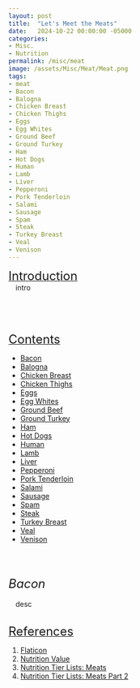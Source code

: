 ```yaml
---
layout: post
title:  "Let's Meet the Meats"
date:   2024-10-22 00:00:00 -05000
categories: 
- Misc.
- Nutrition
permalink: /misc/meat
image: /assets/Misc/Meat/Meat.png
tags: 
- meat
- Bacon
- Balogna
- Chicken Breast
- Chicken Thighs
- Eggs
- Egg Whites
- Ground Beef
- Ground Turkey
- Ham
- Hot Dogs
- Human
- Lamb
- Liver
- Pepperoni
- Pork Tenderloin
- Salami
- Sausage
- Spam
- Steak
- Turkey Breast
- Veal
- Venison
---
```

<u><font size="+2">Introduction</font></u><br>
&emsp;intro
<center><img src="/assets/Misc/Meat/chicken (1).png" alt="" class="smaller-image">&emsp;&emsp;<img src="/assets/Misc/Meat/roast.png" alt="" class="smaller-image">&emsp;&emsp;<img src="/assets/Misc/Meat/chicken (2).png" alt="" class="smaller-image"></center><br>

<br><u><font size="+2">Contents</font></u><br>
* <a rel="" target="" href="#bacon">Bacon</a><br>
* <a rel="" target="" href="#balogna">Balogna</a><br>
* <a rel="" target="" href="#chicken-breast">Chicken Breast</a><br>
* <a rel="" target="" href="#chicken-thighs">Chicken Thighs</a><br>
* <a rel="" target="" href="#eggs">Eggs</a><br>
* <a rel="" target="" href="#egg-whites">Egg Whites</a><br>
* <a rel="" target="" href="#ground-beef">Ground Beef</a><br>
* <a rel="" target="" href="#ground-turkey">Ground Turkey</a><br>
* <a rel="" target="" href="#ham">Ham</a><br>
* <a rel="" target="" href="#hot-dogs">Hot Dogs</a><br>
* <a rel="" target="" href="#human">Human</a><br>
* <a rel="" target="" href="#lamb">Lamb</a><br>
* <a rel="" target="" href="#liver">Liver</a><br>
* <a rel="" target="" href="#pepperoni">Pepperoni</a><br>
* <a rel="" target="" href="#pork-tenderloin">Pork Tenderloin</a><br>
* <a rel="" target="" href="#salami">Salami</a><br>
* <a rel="" target="" href="#sausage">Sausage</a><br>
* <a rel="" target="" href="#spam">Spam</a><br>
* <a rel="" target="" href="#steak">Steak</a><br>
* <a rel="" target="" href="#turkey-breast">Turkey Breast</a><br>
* <a rel="" target="" href="#veal">Veal</a><br>
* <a rel="" target="" href="#venison">Venison</a><br>
<center><img src="/assets/Misc/Meat/chicken.png" alt="" class="smaller-image">&emsp;&emsp;<img src="/assets/Misc/Meat/steak.png" alt="" class="smaller-image">&emsp;&emsp;<img src="/assets/Misc/Meat/eggs.png" alt="" class="smaller-image"></center><br>

<div id="bacon" class="table-of-contents"></div>
<br><i><font size="+2">Bacon</font></i><br><br>
&emsp;desc
<center><img src="/assets/Misc/Meat/bacon.png" alt="" class="smaller-image"></center><br>

<u><font size="+2">References</font></u><br>
1. <a href="https://www.flaticon.com/">Flaticon</a><br>
2. <a href="https://www.nutritionvalue.org/">Nutrition Value</a><br>
3. <a href="https://www.youtube.com/watch?v=yszOe0Fu0EE">Nutrition Tier Lists: Meats</a>
4. <a href="https://www.youtube.com/watch?v=LI-sU1oxeWo">Nutrition Tier Lists: Meats Part 2</a>
